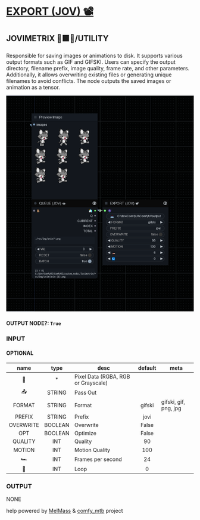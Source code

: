 # [EXPORT (JOV) 📽](https://github.com/Amorano/Jovimetrix-examples/blob/master/node/EXPORT/EXPORT.md)

## JOVIMETRIX 🔺🟩🔵/UTILITY

Responsible for saving images or animations to disk. It supports various output formats such as GIF and GIFSKI. Users can specify the output directory, filename prefix, image quality, frame rate, and other parameters. Additionally, it allows overwriting existing files or generating unique filenames to avoid conflicts. The node outputs the saved images or animation as a tensor.

![EXPORT](https://raw.githubusercontent.com/Amorano/Jovimetrix-examples/master/node/EXPORT/EXPORT.png)

#### OUTPUT NODE?: `True`

### INPUT

#### OPTIONAL

name | type | desc | default | meta
:---:|:---:|---|:---:|---
👾  |  *  | Pixel Data (RGBA, RGB or Grayscale) |  | 
📤  |  STRING  | Pass Out | <comfy output dir> | 
FORMAT  |  STRING  | Format | gifski | gifski, gif, png, jpg
PREFIX  |  STRING  | Prefix | jovi | 
OVERWRITE  |  BOOLEAN  | Overwrite | False | 
OPT  |  BOOLEAN  | Optimize | False | 
QUALITY  |  INT  | Quality | 90 | 
MOTION  |  INT  | Motion Quality | 100 | 
🏎️  |  INT  | Frames per second | 24 | 
🔄  |  INT  | Loop | 0 | 

### OUTPUT

NONE

help powered by [MelMass](https://github.com/melMass) & [comfy_mtb](https://github.com/melMass/comfy_mtb) project